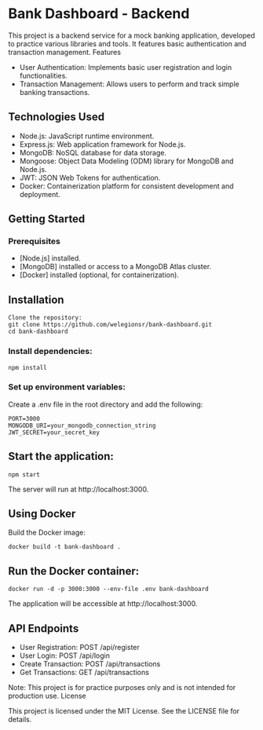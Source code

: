 # Bank Dashboard - Backend

This project is a backend service for a mock banking application, developed to practice various libraries and tools. It features basic authentication and transaction management.
Features

  - User Authentication: Implements basic user registration and login functionalities.
  - Transaction Management: Allows users to perform and track simple banking transactions.

## Technologies Used

  - Node.js: JavaScript runtime environment.
  - Express.js: Web application framework for Node.js.
  - MongoDB: NoSQL database for data storage.
  - Mongoose: Object Data Modeling (ODM) library for MongoDB and Node.js.
  - JWT: JSON Web Tokens for authentication.
  - Docker: Containerization platform for consistent development and deployment.

## Getting Started
### Prerequisites

  - [Node.js] installed.
  - [MongoDB] installed or access to a MongoDB Atlas cluster.
  - [Docker] installed (optional, for containerization).

## Installation

    Clone the repository:
    git clone https://github.com/welegionsr/bank-dashboard.git
    cd bank-dashboard

### Install dependencies:

    npm install

### Set up environment variables:

Create a .env file in the root directory and add the following:

    PORT=3000
    MONGODB_URI=your_mongodb_connection_string
    JWT_SECRET=your_secret_key

## Start the application:

    npm start

  The server will run at http://localhost:3000.

## Using Docker

  Build the Docker image:

    docker build -t bank-dashboard .

## Run the Docker container:

    docker run -d -p 3000:3000 --env-file .env bank-dashboard

  The application will be accessible at http://localhost:3000.

## API Endpoints

  - User Registration: POST /api/register
  - User Login: POST /api/login
  - Create Transaction: POST /api/transactions
  - Get Transactions: GET /api/transactions

Note: This project is for practice purposes only and is not intended for production use.
License

This project is licensed under the MIT License. See the LICENSE file for details.
